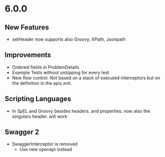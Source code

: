 # 6.0.0

## New Features
- setHeader now supports also Groovy, XPath, Jsonpath


## Improvements
- Ordered fields in ProblemDetails
- Example Tests without unzipping for every test
- New flow control. Not based on a stack of executed interceptors but on the definition in the apis.xml.

## Scripting Languages

- In SpEL and Groovy besides headers. and properties. now also the singulars header. will work

## Swagger 2

- SwaggerInterceptor is removed
  - Use new openapi instead